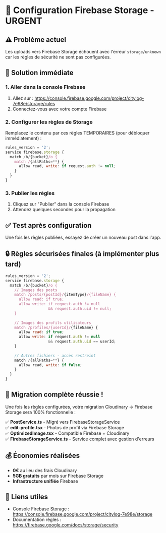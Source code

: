 # 🔧 Configuration Firebase Storage - URGENT

## ⚠️ Problème actuel
Les uploads vers Firebase Storage échouent avec l'erreur `storage/unknown` car les règles de sécurité ne sont pas configurées.

## 🚀 Solution immédiate

### 1. Aller dans la console Firebase
1. Allez sur : https://console.firebase.google.com/project/citylog-7e98e/storage/rules
2. Connectez-vous avec votre compte Firebase

### 2. Configurer les règles de Storage
Remplacez le contenu par ces règles TEMPORAIRES (pour débloquer immédiatement) :

```javascript
rules_version = '2';
service firebase.storage {
  match /b/{bucket}/o {
    match /{allPaths=**} {
      allow read, write: if request.auth != null;
    }
  }
}
```

### 3. Publier les règles
1. Cliquez sur "Publier" dans la console Firebase
2. Attendez quelques secondes pour la propagation

## ✅ Test après configuration
Une fois les règles publiées, essayez de créer un nouveau post dans l'app.

## 🔒 Règles sécurisées finales (à implémenter plus tard)

```javascript
rules_version = '2';
service firebase.storage {
  match /b/{bucket}/o {
    // Images des posts
    match /posts/{postId}/{itemType}/{fileName} {
      allow read: if true;
      allow write: if request.auth != null 
                   && request.auth.uid != null;
    }
    
    // Images des profils utilisateurs
    match /profiles/{userId}/{fileName} {
      allow read: if true;
      allow write: if request.auth != null 
                   && request.auth.uid == userId;
    }
    
    // Autres fichiers - accès restreint
    match /{allPaths=**} {
      allow read, write: if false;
    }
  }
}
```

## 🎯 Migration complète réussie !

Une fois les règles configurées, votre migration Cloudinary → Firebase Storage sera 100% fonctionnelle :

✅ **PostService.ts** - Migré vers FirebaseStorageService  
✅ **edit-profile.tsx** - Photos de profil via Firebase Storage  
✅ **OptimizedImage.tsx** - Compatible Firebase + Cloudinary  
✅ **FirebaseStorageService.ts** - Service complet avec gestion d'erreurs  

## 💰 Économies réalisées
- **0€** au lieu des frais Cloudinary
- **5GB gratuits** par mois sur Firebase Storage
- **Infrastructure unifiée** Firebase

## 🔗 Liens utiles
- Console Firebase Storage : https://console.firebase.google.com/project/citylog-7e98e/storage
- Documentation règles : https://firebase.google.com/docs/storage/security

